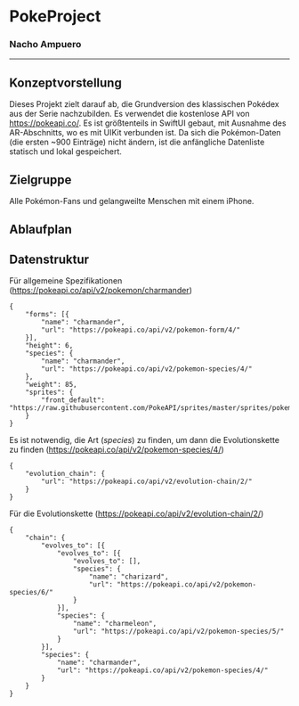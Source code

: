 # PokeProject
### Nacho Ampuero
--------------------

## Konzeptvorstellung
Dieses Projekt zielt darauf ab, die Grundversion des klassischen Pokédex aus der Serie nachzubilden. Es verwendet die kostenlose API von https://pokeapi.co/.
Es ist größtenteils in SwiftUI gebaut, mit Ausnahme des AR-Abschnitts, wo es mit UIKit verbunden ist.
Da sich die Pokémon-Daten (die ersten ~900 Einträge) nicht ändern, ist die anfängliche Datenliste statisch und lokal gespeichert.


## Zielgruppe
Alle Pokémon-Fans und gelangweilte Menschen mit einem iPhone.

## Ablaufplan


## Datenstruktur
Für allgemeine Spezifikationen (https://pokeapi.co/api/v2/pokemon/charmander)
```
{
    "forms": [{
        "name": "charmander",
        "url": "https://pokeapi.co/api/v2/pokemon-form/4/"
    }],
    "height": 6,
    "species": {
        "name": "charmander",
        "url": "https://pokeapi.co/api/v2/pokemon-species/4/"
    },
    "weight": 85,
    "sprites": {
        "front_default": "https://raw.githubusercontent.com/PokeAPI/sprites/master/sprites/pokemon/4.png",
    }
}
```

Es ist notwendig, die Art (*species*) zu finden, um dann die Evolutionskette zu finden (https://pokeapi.co/api/v2/pokemon-species/4/)
```
{
    "evolution_chain": {
        "url": "https://pokeapi.co/api/v2/evolution-chain/2/"
    }
}
```

Für die Evolutionskette (https://pokeapi.co/api/v2/evolution-chain/2/)
```
{
    "chain": {
        "evolves_to": [{
            "evolves_to": [{
                "evolves_to": [],
                "species": {
                    "name": "charizard",
                    "url": "https://pokeapi.co/api/v2/pokemon-species/6/"
                }
            }],
            "species": {
                "name": "charmeleon",
                "url": "https://pokeapi.co/api/v2/pokemon-species/5/"
            }
        }],
        "species": {
            "name": "charmander",
            "url": "https://pokeapi.co/api/v2/pokemon-species/4/"
        }
    }
}
```
